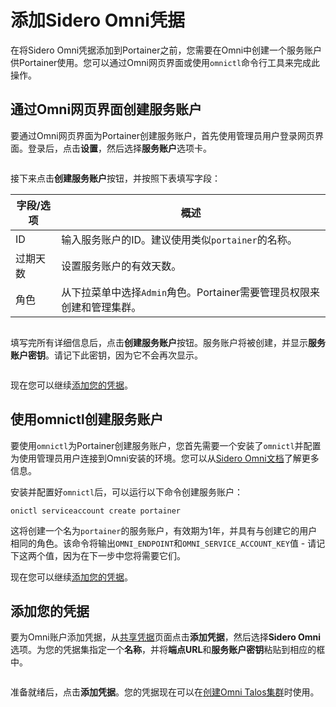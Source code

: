 # 添加Sidero Omni凭据

在将Sidero Omni凭据添加到Portainer之前，您需要在Omni中创建一个服务账户供Portainer使用。您可以通过Omni网页界面或使用`omnictl`命令行工具来完成此操作。

## 通过Omni网页界面创建服务账户

要通过Omni网页界面为Portainer创建服务账户，首先使用管理员用户登录网页界面。登录后，点击**设置**，然后选择**服务账户**选项卡。

<figure><img src="../..//assets/2.26-settings-credentials-omni-service-webui-1.png" alt=""><figcaption></figcaption></figure>

接下来点击**创建服务账户**按钮，并按照下表填写字段：

| 字段/选项       | 概述                                                                                                            |
| --------------- | ------------------------------------------------------------------------------------------------------------------- |
| ID              | 输入服务账户的ID。建议使用类似`portainer`的名称。                                         |
| 过期天数        | 设置服务账户的有效天数。                                                |
| 角色            | 从下拉菜单中选择`Admin`角色。Portainer需要管理员权限来创建和管理集群。 |

<figure><img src="../..//assets/2.26-settings-credentials-omni-service-webui-2.png" alt=""><figcaption></figcaption></figure>

填写完所有详细信息后，点击**创建服务账户**按钮。服务账户将被创建，并显示**服务账户密钥**。请记下此密钥，因为它不会再次显示。

<figure><img src="../..//assets/2.26-settings-credentials-omni-service-webui-3.png" alt=""><figcaption></figcaption></figure>

现在您可以继续[添加您的凭据](omni.md#添加您的凭据)。

## 使用omnictl创建服务账户

要使用`omnictl`为Portainer创建服务账户，您首先需要一个安装了`omnictl`并配置为使用管理员用户连接到Omni安装的环境。您可以从[Sidero Omni文档](https://omni.siderolabs.com/how-to-guides/install-and-configure-omnictl)了解更多信息。

安装并配置好`omnictl`后，可以运行以下命令创建服务账户：

```
onictl serviceaccount create portainer
```

这将创建一个名为`portainer`的服务账户，有效期为1年，并具有与创建它的用户相同的角色。该命令将输出`OMNI_ENDPOINT`和`OMNI_SERVICE_ACCOUNT_KEY`值 - 请记下这两个值，因为在下一步中您将需要它们。

现在您可以继续[添加您的凭据](omni.md#添加您的凭据)。

## 添加您的凭据

要为Omni账户添加凭据，从[共享凭据](./)页面点击**添加凭据**，然后选择**Sidero Omni**选项。为您的凭据集指定一个**名称**，并将**端点URL**和**服务账户密钥**粘贴到相应的框中。

<figure><img src="../..//assets/2.26-settings-credentials-omni-add.png" alt=""><figcaption></figcaption></figure>

准备就绪后，点击**添加凭据**。您的凭据现在可以在[创建Omni Talos集群](../../environments/add/kube-create/omni.md)时使用。
